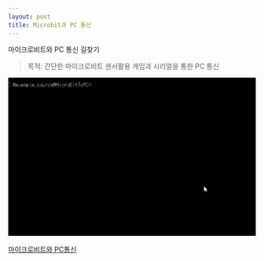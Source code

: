 ```yaml
---
layout: post
title: Microbit과 PC 통신
---
```


마이크로비트와 PC 통신 길찾기

>목적: 
간단한 마이크로비트 센서활용 게임과 시리얼을 통한 PC 통신

![](https://github.com/VintageAppMaker/MicroBitToPC/raw/master/microbit.gif)

[마이크로비트와 PC통신 ](https://github.com/VintageAppMaker/MicroBitToPC)
